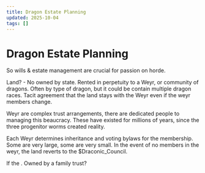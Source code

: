 ```yaml
---
title: Dragon Estate Planning
updated: 2025-10-04
tags: []
---
```


# Dragon Estate Planning


So wills & estate management are crucial for passion on horde.

Land? - No owned by state. Rented in perpetuity to a Weyr, or community of dragons. Often by type of dragon, but it could be contain multiple dragon races. Tacit agreement that the land stays with the Weyr even if the weyr members change.

Weyr are complex trust arrangements, there are dedicated people to managing this beaucracy. These have existed for millions of years, since the three progenitor worms created reality.

Each Weyr determines inheritance and voting bylaws for the membership. Some are very large, some are very small. In the event of no members in the weyr, the land reverts to the $Draconic_Council.


 If the . Owned by a family trust?
